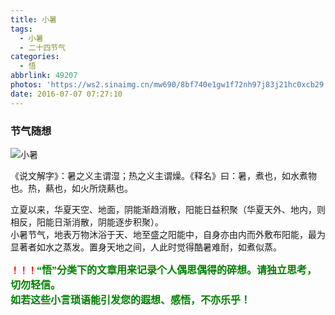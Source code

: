 ```yaml
---
title: 小暑
tags:
  - 小暑
  - 二十四节气
categories:
  - 悟
abbrlink: 49207
photos: 'https://ws2.sinaimg.cn/mw690/8bf740e1gw1f72nh97j83j21hc0xcb29.jpg'
date: 2016-07-07 07:27:10
---
```

### 节气随想
![小暑](https://ws2.sinaimg.cn/mw690/8bf740e1gw1f72nh97j83j21hc0xcb29.jpg)  

《说文解字》：暑之义主谓湿；热之义主谓燥。《释名》曰：暑，煮也，如水煮物也。热，爇也，如火所烧爇也。  

立夏以来，华夏天空、地面，阴能渐趋消散，阳能日益积聚（华夏天外、地内，则相反，阳能日渐消散，阴能逐步积聚）。    
小暑节气，地表万物沐浴于天、地至盛之阳能中，自身亦由内而外敷布阳能，最为显著者如水之蒸发。置身天地之间，人此时觉得酷暑难耐，如煮似蒸。  



**<font color=red>！！！</font><font color=green face=微软雅黑 size=3>“悟”分类下的文章用来记录个人偶思偶得的碎想。请独立思考，切勿轻信。  
如若这些小言琐语能引发您的遐想、感悟，不亦乐乎！</font>**
